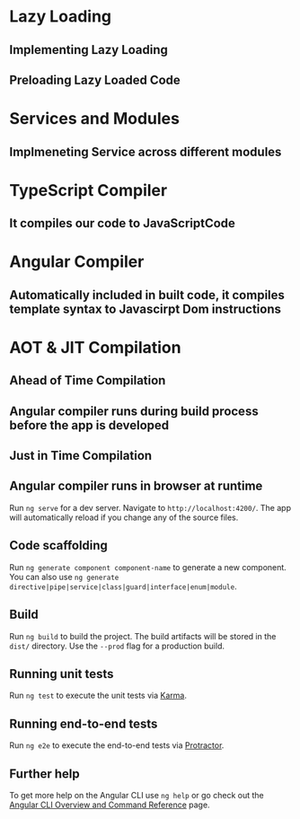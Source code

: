 # Lazy Loading 

## Implementing Lazy Loading 
## Preloading Lazy Loaded Code
# Services and Modules

## Implmeneting Service across different modules

# TypeScript Compiler
## It compiles our code to JavaScriptCode

# Angular Compiler
## Automatically included in built code, it compiles template syntax to Javascirpt Dom instructions
# AOT & JIT Compilation
## Ahead of Time Compilation
## Angular compiler runs during build process before the app is developed

## Just in Time Compilation
## Angular compiler runs in browser at runtime


Run `ng serve` for a dev server. Navigate to `http://localhost:4200/`. The app will automatically reload if you change any of the source files.

## Code scaffolding

Run `ng generate component component-name` to generate a new component. You can also use `ng generate directive|pipe|service|class|guard|interface|enum|module`.

## Build

Run `ng build` to build the project. The build artifacts will be stored in the `dist/` directory. Use the `--prod` flag for a production build.

## Running unit tests

Run `ng test` to execute the unit tests via [Karma](https://karma-runner.github.io).

## Running end-to-end tests

Run `ng e2e` to execute the end-to-end tests via [Protractor](http://www.protractortest.org/).

## Further help

To get more help on the Angular CLI use `ng help` or go check out the [Angular CLI Overview and Command Reference](https://angular.io/cli) page.

